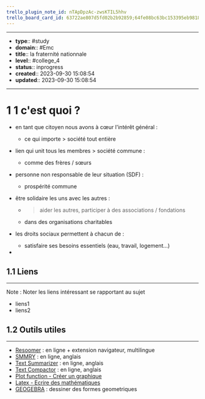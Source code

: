 ```yaml
---
trello_plugin_note_id: nTApDpzAc-zwsKTIL5hhv
trello_board_card_id: 63722ae807d5fd02b2b92859;64fe08bc63bc153395eb9818
---
```




---
- **type**:: #study
- **domain**:: #Emc
- **title**:: la fraternité nationnale
- **level**:: #college_4
- **status**:: inprogress
- **created**:: 2023-09-30 15:08:54
- **updated**:: 2023-09-30 15:08:54
---


# 1	1 c'est quoi ?

- en tant que citoyen nous avons à cœur l'intérêt général :
	- ce qui importe > société tout entière 
- lien qui unit tous les membres > société commune :
	- comme des frères / sœurs
- personne non responsable de leur situation (SDF) :
	- prospérité commune 
- être solidaire les uns avec les autres :
	- > aider les autres, participer à des associations / fondations
	- dans des organisations charitables
- les droits sociaux permettent à chacun de :
	- satisfaire ses besoins essentiels (eau, travail, logement…)

- 



## 1.1	Liens
---

Note :  Noter les liens intéressant se rapportant au sujet

- liens1
- liens2



## 1.2	Outils utiles
---

-   [Resoomer](https://resoomer.com/fr) : en ligne + extension navigateur, multilingue
-   [SMMRY](https://smmry.com/) : en ligne, anglais
-   [Text Summarizer](http://textsummarization.net/text-summarizer) : en ligne, anglais
-   [Text Compactor](https://www.textcompactor.com/) : en ligne, anglais
- [Plot function - Créer un graphique](https://github.com/leonhma/obsidian-functionplot)
- [Latex - Ecrire des mathématiques](https://fr.wikibooks.org/wiki/LaTeX/%C3%89crire_des_math%C3%A9matiques)
- [GEOGEBRA](https://www.geogebra.org/geometry?lang=fr) : dessiner des formes geometriques 